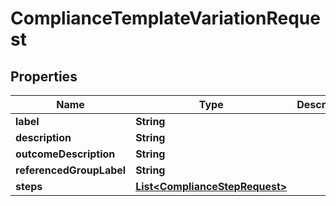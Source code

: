 

# ComplianceTemplateVariationRequest


## Properties

| Name | Type | Description | Notes |
|------------ | ------------- | ------------- | -------------|
|**label** | **String** |  |  |
|**description** | **String** |  |  |
|**outcomeDescription** | **String** |  |  [optional] |
|**referencedGroupLabel** | **String** |  |  [optional] |
|**steps** | [**List&lt;ComplianceStepRequest&gt;**](ComplianceStepRequest.md) |  |  |



